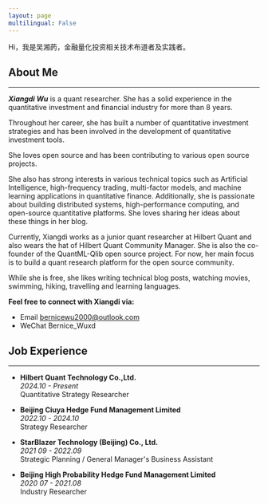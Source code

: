 ```yaml
---
layout: page
multilingual: False
---
```


Hi，我是吴湘菂，金融量化投资相关技术布道者及实践者。


## About Me
***
**_Xiangdi Wu_** is a quant researcher. She has a solid experience in the quantitative investment and financial industry for more than 8 years. 

Throughout her career, she has built a number of quantitative investment strategies and has been involved in the development of quantitative investment tools. 

She loves open source and has been contributing to various open source projects.  

She also has strong interests in various technical topics such as Artificial Intelligence, high-frequency trading, multi-factor models, and machine learning applications in quantitative finance. Additionally, she is passionate about building distributed systems, high-performance computing, and open-source quantitative platforms. She loves sharing her ideas about these things in her blog.

Currently, Xiangdi works as a junior quant researcher at Hilbert Quant and also wears the hat of Hilbert Quant Community Manager. She is also the co-founder of the QuantML-Qlib open source project. For now, her main focus is to build a quant research platform for the open source community.

While she is free, she likes writing technical blog posts, watching movies, swimming, hiking, travelling and learning languages.

**Feel free to connect with Xiangdi via:**
- Email   bernicewu2000@outlook.com
- WeChat   Bernice_Wuxd

## Job Experience
***
- **Hilbert Quant Technology Co.,Ltd.**  
  _2024.10 - Present_  
  Quantitative Strategy Researcher  

- **Beijing Ciuya Hedge Fund Management Limited**  
  _2022.10 - 2024.10_  
  Strategy Researcher  

- **StarBlazer Technology (Beijing) Co., Ltd.**  
  _2021 09 - 2022.09_  
  Strategic Planning / General Manager's Business Assistant  

- **Beijing High Probability Hedge Fund Management Limited**  
  _2020 07 - 2021.08_  
  Industry Researcher